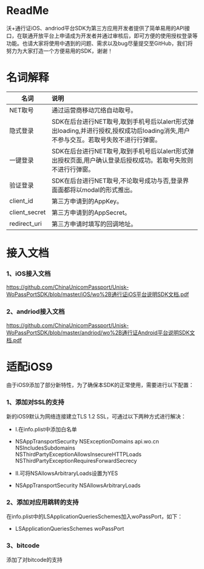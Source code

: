 # ReadMe
沃+通行证iOS、andriod平台SDK为第三方应用开发者提供了简单易用的API接口，在联通开放平台上申请成为开发者并通过审核后，即可方便的使用授权登录等功能。也请大家将使用中遇到的问题、需求以及bug尽量提交至GitHub，我们将努力为大家打造一个方便易用的SDK，谢谢！
# 名词解释
| 名词        | 说明    | 
| --------    | :-----  | 
| NET取号          |通过运营商移动⺴络自动取号。|
| 隐式登录          |SDK在后台进⾏NET取号,取到手机号后以alert形式弹出loading,并进行授权,授权成功后loading消失,用户不参与交互。若取号失败不进⾏行弹窗。|
|一键登录           |SDK在后台进⾏NET取号,取到手机号后以alert形式弹出授权⻚面,⽤户确认登录后授权成功。若取号失败则不进⾏行弹窗。|
|验证登录           |SDK在后台进⾏NET取号,不论取号成功与否,登录界⾯面都将以modal的形式推出。|
| client_id      | 第三方申请到的AppKey。|
| client_secret  | 第三方申请到的AppSecret。|
| redirect_uri   | 第三方申请时填写的回调地址。| 

# 接入文档
### 1、iOS接入文档
https://github.com/ChinaUnicomPassport/Unisk-WoPassPortSDK/blob/master/iOS/wo%2B通行证iOS平台说明SDK文档.pdf
### 2、andriod接入文档
https://github.com/ChinaUnicomPassport/Unisk-WoPassPortSDK/blob/master/andriod/wo%2B通行证Android平台说明SDK文档.pdf
# 适配iOS9
由于iOS9添加了部分新特性，为了确保本SDK的正常使用，需要进行以下配置：
### 1、添加对SSL的支持
新的iOS9默认为网络连接建立TLS 1.2 SSL，可通过以下两种方式进行解决：
- I.在info.plist中添加白名单
- 
    <key>NSAppTransportSecurity</key>
    <dict>
        <key>NSExceptionDomains</key>
        <dict>
            <key>api.wo.cn</key>
            <dict>
                <key>NSIncludesSubdomains</key>
                <true/>
                <key>NSThirdPartyExceptionAllowsInsecureHTTPLoads</key>
                <true/>
                <key>NSThirdPartyExceptionRequiresForwardSecrecy</key>
                <false/>
            </dict>
        </dict>
    </dict>

- II.可将NSAllowsArbitraryLoads设置为YES
-
    <key>NSAppTransportSecurity</key>
    <dict>
        <key>NSAllowsArbitraryLoads</key>
        <true/>
    </dict>

### 2、添加对应用跳转的支持
在info.plist中的LSApplicationQueriesSchemes加入woPassPort，如下：

-
    <key>LSApplicationQueriesSchemes</key>
    <array>
        <string>woPassPort</string>
    </array>

### 3、bitcode
添加了对bitcode的支持


